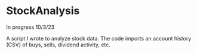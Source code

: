 # StockAnalysis
In progress 10/3/23

A script I wrote to analyze stock data. The code imports an account history (CSV) of buys, sells, dividend activity, etc. 
